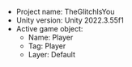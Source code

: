 <!-- UNITY CODE ASSIST INSTRUCTIONS START -->
- Project name: TheGlitchIsYou
- Unity version: Unity 2022.3.55f1
- Active game object:
  - Name: Player
  - Tag: Player
  - Layer: Default
<!-- UNITY CODE ASSIST INSTRUCTIONS END -->